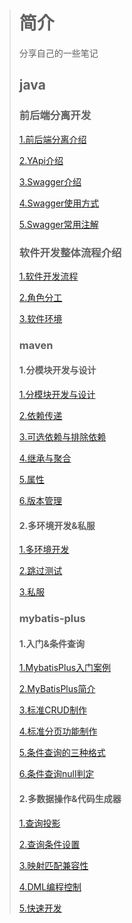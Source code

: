 > # 简介
>
> 分享自己的一些笔记
>
> ## java
>
> ### 前后端分离开发
> [1.前后端分离介绍](java/前后端分离开发/1.前后端分离介绍.md)
> 
> [2.YApi介绍](java/前后端分离开发/2.YApi介绍.md)
> 
> [3.Swagger介绍](java/前后端分离开发/3.Swagger介绍.md)
> 
> [4.Swagger使用方式](java/前后端分离开发/4.Swagger使用方式.md)
> 
> [5.Swagger常用注解](java/前后端分离开发/5.Swagger常用注解.md)
>
> ### 软件开发整体流程介绍
>
> [1.软件开发流程](java/软件开发整体介绍/1.软件开发流程.md)
> 
> [2.角色分工](java/软件开发整体介绍/2.角色分工.md)
> 
> [3.软件环境](java/软件开发整体介绍/3.软件环境.md)
>
> ### maven
>
> #### 1.分模块开发与设计
>
> [1.分模块开发与设计](java/Maven/Maven进阶/1.分模块开发与设计/1.分模块开发与设计.md)
> 
> [2.依赖传递](java/Maven/Maven进阶/1.分模块开发与设计/2.依赖传递.md)
> 
> [3.可选依赖与排除依赖](java/Maven/Maven进阶/1.分模块开发与设计/3.可选依赖与排除依赖.md)
> 
> [4.继承与聚合](java/Maven/Maven进阶/1.分模块开发与设计/4.继承与聚合.md)
> 
> [5.属性](java/Maven/Maven进阶/1.分模块开发与设计/5.属性.md)
> 
> [6.版本管理](java/Maven/Maven进阶/1.分模块开发与设计/6.版本管理.md)
>
> #### 2.多环境开发&私服
>
> [1.多环境开发](java/Maven/Maven进阶/2.多环境开发&私服/1.多环境开发.md)
> 
> [2.跳过测试](java/Maven/Maven进阶/2.多环境开发&私服/2.跳过测试.md)
> 
> [3.私服](java/Maven/Maven进阶/2.多环境开发&私服/3.私服.md)
> 
>
> ### mybatis-plus
>
> #### 1.入门&条件查询
>
> [1.MybatisPlus入门案例](java/MyBatis-Plus/1.入门&条件查询/1.MybatisPlus入门案例.md)
> 
> [2.MyBatisPlus简介](java/MyBatis-Plus/1.入门&条件查询/2.MyBatisPlus简介.md)
> 
> [3.标准CRUD制作](java/MyBatis-Plus/1.入门&条件查询/3.标准CRUD制作.md)
> 
> [4.标准分页功能制作](java/MyBatis-Plus/1.入门&条件查询/4.标准分页功能制作.md)
> 
> [5.条件查询的三种格式](java/MyBatis-Plus/1.入门&条件查询/5.条件查询的三种格式.md)
> 
> [6.条件查询null判定](java/MyBatis-Plus/1.入门&条件查询/6.条件查询null判定.md)
>
> #### 2.多数据操作&代码生成器
>
> [1.查询投影](java/MyBatis-Plus/2.多数据操作&代码生成器/1.查询投影.md)
> 
> [2.查询条件设置](java/MyBatis-Plus/2.多数据操作&代码生成器/2.查询条件设置.md)
> 
> [3.映射匹配兼容性](java/MyBatis-Plus/2.多数据操作&代码生成器/3.映射匹配兼容性.md)
> 
> [4.DML编程控制](java/MyBatis-Plus/2.多数据操作&代码生成器/4.DML编程控制.md)
> 
> [5.快速开发](java/MyBatis-Plus/2.多数据操作&代码生成器/5.快速开发.md)
> 
